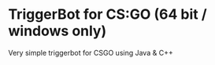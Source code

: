 # TriggerBot for CS:GO (64 bit / windows only)
Very simple triggerbot for CSGO using Java &amp; C++

